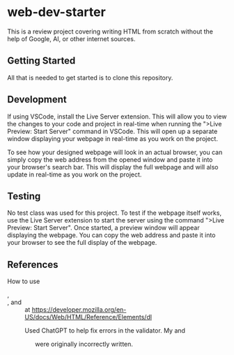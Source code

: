 # web-dev-starter

This is a review project covering writing HTML from scratch without 
the help of Google, AI, or other internet sources.

## Getting Started

All that is needed to get started is to clone this repository.

## Development

If using VSCode, install the Live Server extension. This will allow you to view the changes to your code and
project in real-time when running the ">Live Preview: Start Server" command in VSCode. This will open up a
separate window displaying your webpage in real-time as you work on the project. 

To see how your designed webpage will look in an actual browser, you can simply copy the web address from
the opened window and paste it into your browser's search bar. This will display the full webpage and will
also update in real-time as you work on the project. 

## Testing

No test class was used for this project. To test if the webpage itself works, use the Live Server extension
to start the server using the command ">Live Preview: Start Server". Once started, a preview window will
appear displaying the webpage. You can copy the web address and paste it into your browser to see the full
display of the webpage.

## References
How to use <dl>, <dt>, and <dd> at https://developer.mozilla.org/en-US/docs/Web/HTML/Reference/Elements/dl

Used ChatGPT to help fix errors in the validator. My <time> and <ol> were originally incorrectly written.